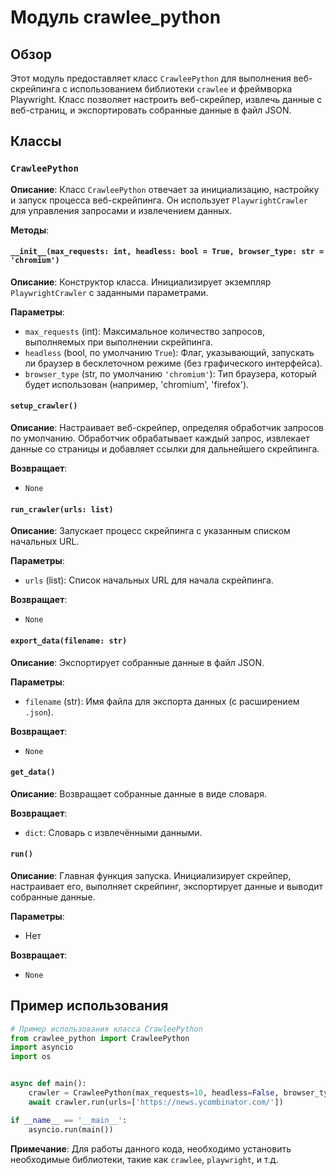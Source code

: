# Модуль crawlee_python

## Обзор

Этот модуль предоставляет класс `CrawleePython` для выполнения веб-скрейпинга с использованием библиотеки `crawlee` и фреймворка Playwright.  Класс позволяет настроить веб-скрейпер, извлечь данные с веб-страниц, и экспортировать собранные данные в файл JSON.

## Классы

### `CrawleePython`

**Описание**:  Класс `CrawleePython` отвечает за инициализацию, настройку и запуск процесса веб-скрейпинга. Он использует `PlaywrightCrawler` для управления запросами и извлечением данных.

**Методы**:

#### `__init__(max_requests: int, headless: bool = True, browser_type: str = 'chromium')`

**Описание**: Конструктор класса. Инициализирует экземпляр `PlaywrightCrawler` с заданными параметрами.

**Параметры**:

- `max_requests` (int): Максимальное количество запросов, выполняемых при выполнении скрейпинга.
- `headless` (bool, по умолчанию `True`): Флаг, указывающий, запускать ли браузер в бесклеточном режиме (без графического интерфейса).
- `browser_type` (str, по умолчанию `'chromium'`): Тип браузера, который будет использован (например, 'chromium', 'firefox').


#### `setup_crawler()`

**Описание**: Настраивает веб-скрейпер, определяя обработчик запросов по умолчанию. Обработчик обрабатывает каждый запрос, извлекает данные со страницы и добавляет ссылки для дальнейшего скрейпинга.

**Возвращает**:
- `None`

#### `run_crawler(urls: list)`

**Описание**: Запускает процесс скрейпинга с указанным списком начальных URL.

**Параметры**:

- `urls` (list): Список начальных URL для начала скрейпинга.

**Возвращает**:
- `None`

#### `export_data(filename: str)`

**Описание**: Экспортирует собранные данные в файл JSON.

**Параметры**:

- `filename` (str): Имя файла для экспорта данных (с расширением `.json`).

**Возвращает**:
- `None`

#### `get_data()`

**Описание**: Возвращает собранные данные в виде словаря.

**Возвращает**:
- `dict`: Словарь с извлечёнными данными.


#### `run()`

**Описание**: Главная функция запуска. Инициализирует скрейпер, настраивает его, выполняет скрейпинг, экспортирует данные и выводит собранные данные.

**Параметры**:
- Нет

**Возвращает**:
- `None`


## Пример использования

```python
# Пример использования класса CrawleePython
from crawlee_python import CrawleePython
import asyncio
import os


async def main():
    crawler = CrawleePython(max_requests=10, headless=False, browser_type='chromium')
    await crawler.run(urls=['https://news.ycombinator.com/'])

if __name__ == '__main__':
    asyncio.run(main())
```

**Примечание**: Для работы данного кода, необходимо установить необходимые библиотеки, такие как `crawlee`, `playwright`, и т.д.
```